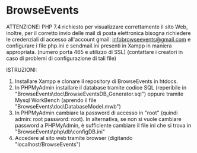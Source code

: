 # BrowseEvents

ATTENZIONE: PHP 7.4 richiesto per visualizzare correttamente il sito Web, inoltre, per il corretto invio delle mail di posta elettronica bisogna richiedere le credenziali di accesso all'account gmail: infobrowseevents@gmail.com
e configurare i file php.ini e sendmail.ini presenti in Xampp in maniera appropriata. (numero porta 465 e utilizzo di SSL) (contattare i creatori in caso di problemi di configurazione di tali file)

ISTRUZIONI: 
  1) Installare Xampp e clonare il repository di BrowseEvents in htdocs.  
  2) In PHPMyAdmin installare il database tramite codice SQL (reperibile in "BrowseEvents\doc\BrowseEventsDB_Generator.sql") oppure tramite Mysql WorkBench (aprendo il file "BrowseEvents\doc\DatabaseModel.mwb")
  3) In PHPMyAdmin cambiare la password di accesso in "root" (quindi admin: root password: root). In alternativa, se non si vuole cambiare password a PHPMyAdmin, è sufficiente cambiare il file ini che si trova in "BrowseEvents\php\db\configDB.ini"
  4) Accedere al sito web tramite browser (digitando "localhost/BrowseEvents")
  
